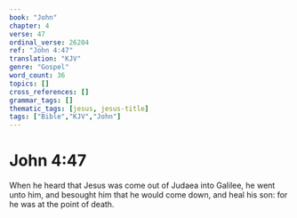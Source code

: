 ```yaml
---
book: "John"
chapter: 4
verse: 47
ordinal_verse: 26204
ref: "John 4:47"
translation: "KJV"
genre: "Gospel"
word_count: 36
topics: []
cross_references: []
grammar_tags: []
thematic_tags: [jesus, jesus-title]
tags: ["Bible","KJV","John"]
---
```


# John 4:47

When he heard that Jesus was come out of Judaea into Galilee, he went unto him, and besought him that he would come down, and heal his son: for he was at the point of death.
